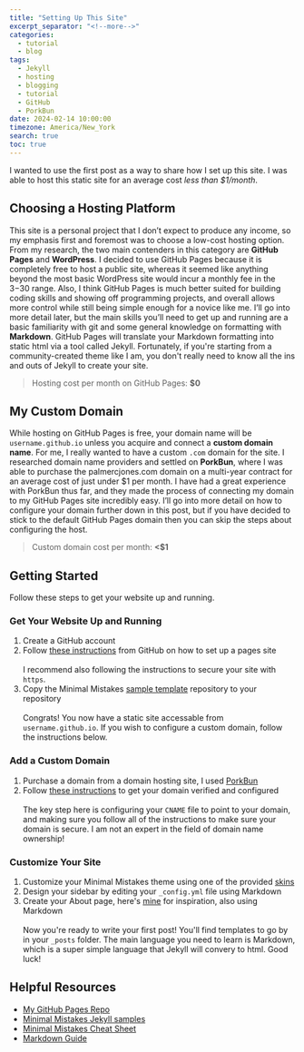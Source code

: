 ```yaml
---
title: "Setting Up This Site"
excerpt_separator: "<!--more-->"
categories:
  - tutorial
  - blog
tags:
  - Jekyll
  - hosting
  - blogging
  - tutorial
  - GitHub
  - PorkBun
date: 2024-02-14 10:00:00
timezone: America/New_York
search: true
toc: true
---
```


I wanted to use the first post as a way to share how I set up this site. I was able to host this static site for an average cost *less than $1/month*.

## Choosing a Hosting Platform
This site is a personal project that I don’t expect to produce any income, so my emphasis first and foremost was to choose a low-cost hosting option. From my research, the two main contenders in this category are **GitHub Pages** and **WordPress**. I decided to use GitHub Pages because it is completely free to host a public site, whereas it seemed like anything beyond the most basic WordPress site would incur a monthly fee in the $3-$30 range. Also, I think GitHub Pages is much better suited for building coding skills and showing off programming projects, and overall allows more control while still being simple enough for a novice like me. I’ll go into more detail later, but the main skills you’ll need to get up and running are a basic familiarity with git and some general knowledge on formatting with **Markdown**. GitHub Pages will translate your Markdown formatting into static html via a tool called Jekyll. Fortunately, if you're starting from a community-created theme like I am, you don't really need to know all the ins and outs of Jekyll to create your site.
>Hosting cost per month on GitHub Pages: **$0**

## My Custom Domain
While hosting on GitHub Pages is free, your domain name will be `username.github.io` unless you acquire and connect a **custom domain name**. For me, I really wanted to have a custom `.com` domain for the site. I researched domain name providers and settled on **PorkBun**, where I was able to purchase the palmercjones.com domain on a multi-year contract for an average cost of just under $1 per month. I have had a great experience with PorkBun thus far, and they made the process of connecting my domain to my GitHub Pages site incredibly easy. I’ll go into more detail on how to configure your domain further down in this post, but if you have decided to stick to the default GitHub Pages domain then you can skip the steps about configuring the host.
>Custom domain cost per month: **<$1**

## Getting Started
Follow these steps to get your website up and running.

### Get Your Website Up and Running
1. Create a GitHub account
2. Follow [these instructions](https://docs.github.com/en/pages/quickstart) from GitHub on how to set up a pages site
<br><br>
I recommend also following the instructions to secure your site with `https`.
3. Copy the Minimal Mistakes [sample template](https://github.com/mmistakes/mm-github-pages-starter) repository to your repository
<br><br>
Congrats! You now have a static site accessable from `username.github.io`. If you wish to configure a custom domain, follow the instructions below.

### Add a Custom Domain
1. Purchase a domain from a domain hosting site, I used [PorkBun](https://porkbun.com)
2. Follow [these instructions](https://docs.github.com/en/pages/configuring-a-custom-domain-for-your-github-pages-site/about-custom-domains-and-github-pages) to get your domain verified and configured
<br><br>
The key step here is configuring your `CNAME` file to point to your domain, and making sure you follow all of the instructions to make sure your domain is secure. I am not an expert in the field of domain name ownership!

### Customize Your Site
1. Customize your Minimal Mistakes theme using one of the provided [skins](https://mmistakes.github.io/minimal-mistakes/docs/configuration/#skin)
2. Design your sidebar by editing your `_config.yml` file using Markdown
3. Create your About page, here's [mine](/about/) for inspiration, also using Markdown
<br><br>
Now you're ready to write your first post! You'll find templates to go by in your `_posts` folder. The main language you need to learn is Markdown, which is a super simple language that Jekyll will convery to html. Good luck!

## Helpful Resources
* [My GitHub Pages Repo](https://github.com/palmerjones0/palmerjones0.github.io)
* [Minimal Mistakes Jekyll samples](https://github.com/mmistakes/jekyll-sample-content)
* [Minimal Mistakes Cheat Sheet](https://www.fabriziomusacchio.com/blog/2021-08-11-Minimal_Mistakes_Cheat_Sheet/#kramdown)
* [Markdown Guide](https://www.markdownguide.org/basic-syntax/)
